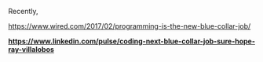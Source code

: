 Recently,

https://www.wired.com/2017/02/programming-is-the-new-blue-collar-job/

<strong>https://www.linkedin.com/pulse/coding-next-blue-collar-job-sure-hope-ray-villalobos</strong>


